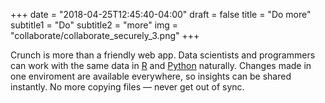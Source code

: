 +++
date = "2018-04-25T12:45:40-04:00"
draft = false
title = "Do more"
subtitle1 = "Do"
subtitle2 = "more"
img = "collaborate/collaborate_securely_3.png"
+++

Crunch is more than a friendly web app. Data scientists and programmers can work with the same data in [R](/r/) and [Python](https://github.com/Crunch-io?utf8=✓&q=&type=source&language=python) naturally. Changes made in one enviroment are available everywhere, so insights can be shared instantly. No more copying files — never get out of sync.
